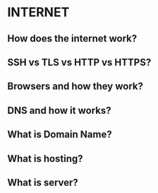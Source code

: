 # INTERNET

## How does the internet work?

## SSH vs TLS vs HTTP vs HTTPS?

## Browsers and how they work?

## DNS and how it works?

## What is Domain Name?

## What is hosting?

## What is server?
